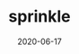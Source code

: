 ---
title: sprinkle
album_key: 2BRhrf
icon: sprinkle
date: 2020-06-17
game: new_horizons
layout: slideshow
---